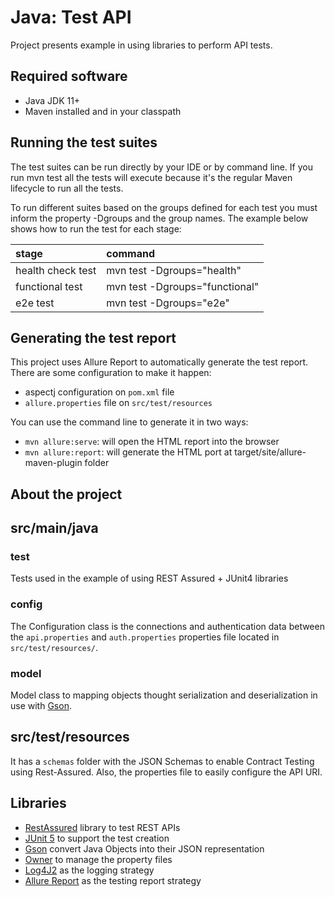 # Java: Test API

Project presents example in using libraries to perform API tests.

## Required software

- Java JDK 11+
- Maven installed and in your classpath

## Running the test suites

The test suites can be run directly by your IDE or by command line. If you run mvn test all the tests will execute because it's the regular Maven lifecycle to run all the tests.

To run different suites based on the groups defined for each test you must inform the property -Dgroups and the group names. The example below shows how to run the test for each stage:

| stage             | command                        |
| :---------------- | :----------------------------- |
| health check test | mvn test -Dgroups="health"     |
| functional test   | mvn test -Dgroups="functional" |
| e2e test          | mvn test -Dgroups="e2e"        |

## Generating the test report

This project uses Allure Report to automatically generate the test report. There are some configuration to make it happen:

- aspectj configuration on `pom.xml` file
- `allure.properties` file on `src/test/resources`

You can use the command line to generate it in two ways:

- `mvn allure:serve`: will open the HTML report into the browser
- `mvn allure:report`: will generate the HTML port at target/site/allure-maven-plugin folder

## About the project

## src/main/java

### test

Tests used in the example of using REST Assured + JUnit4 libraries

### config

The Configuration class is the connections and authentication data between the `api.properties` and `auth.properties` properties file located in `src/test/resources/`.

### model

Model class to mapping objects thought serialization and deserialization in use with [Gson](https://github.com/google/gson).

## src/test/resources

It has a `schemas` folder with the JSON Schemas to enable Contract Testing using Rest-Assured. Also, the properties file to easily configure the API URI.

## Libraries

- [RestAssured](http://rest-assured.io/) library to test REST APIs
- [JUnit 5](https://junit.org/junit5/) to support the test creation
- [Gson](https://github.com/google/gson) convert Java Objects into their JSON representation
- [Owner](http://owner.aeonbits.org/) to manage the property files
- [Log4J2](https://logging.apache.org/log4j/2.x/) as the logging strategy
- [Allure Report](https://docs.qameta.io/allure/) as the testing report strategy
